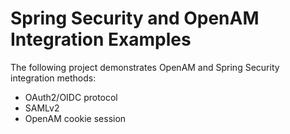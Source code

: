 # Spring Security and OpenAM Integration Examples 

The following project demonstrates OpenAM and Spring Security integration methods:

- OAuth2/OIDC protocol
- SAMLv2 
- OpenAM cookie session